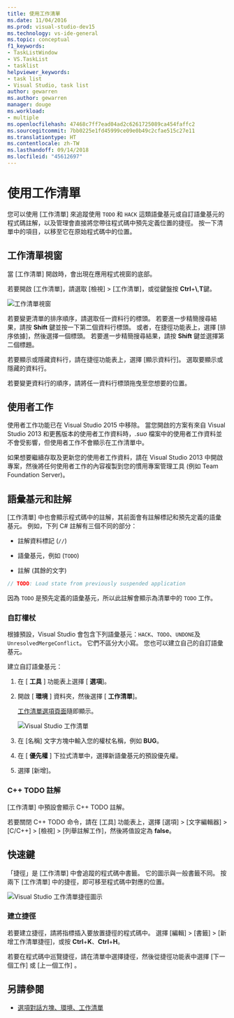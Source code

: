 ```yaml
---
title: 使用工作清單
ms.date: 11/04/2016
ms.prod: visual-studio-dev15
ms.technology: vs-ide-general
ms.topic: conceptual
f1_keywords:
- TaskListWindow
- VS.TaskList
- tasklist
helpviewer_keywords:
- task list
- Visual Studio, task list
author: gewarren
ms.author: gewarren
manager: douge
ms.workload:
- multiple
ms.openlocfilehash: 47468c7ff7ead04ad2c6261725089ca454faffc2
ms.sourcegitcommit: 7bb0225e1fd45999ce09e0b49c2cfae515c27e11
ms.translationtype: HT
ms.contentlocale: zh-TW
ms.lasthandoff: 09/14/2018
ms.locfileid: "45612697"
---
```

# <a name="use-the-task-list"></a>使用工作清單

您可以使用 [工作清單] 來追蹤使用 `TODO` 和 `HACK` 這類語彙基元或自訂語彙基元的程式碼註解，以及管理會直接將您帶往程式碼中預先定義位置的捷徑。 按一下清單中的項目，以移至它在原始程式碼中的位置。

## <a name="the-task-list-window"></a>工作清單視窗

當 [工作清單]  開啟時，會出現在應用程式視窗的底部。

若要開啟 [工作清單]，請選取 [檢視] > [工作清單]，或從鍵盤按 **Ctrl**+**\\**,**T**鍵。

![工作清單視窗](../ide/media/vs2015_task_list.png)

若要變更清單的排序順序，請選取任一資料行的標頭。 若要進一步精簡搜尋結果，請按 **Shift** 鍵並按一下第二個資料行標頭。 或者，在捷徑功能表上，選擇 [排序依據]，然後選擇一個標頭。 若要進一步精簡搜尋結果，請按 **Shift** 鍵並選擇第二個標題。

若要顯示或隱藏資料行，請在捷徑功能表上，選擇 [顯示資料行]。 選取要顯示或隱藏的資料行。

若要變更資料行的順序，請將任一資料行標頭拖曳至您想要的位置。

## <a name="user-tasks"></a>使用者工作

使用者工作功能已在 Visual Studio 2015 中移除。 當您開啟的方案有來自 Visual Studio 2013 和更舊版本的使用者工作資料時，*.suo* 檔案中的使用者工作資料並不會受影響，但使用者工作不會顯示在工作清單中。

如果想要繼續存取及更新您的使用者工作資料，請在 Visual Studio 2013 中開啟專案，然後將任何使用者工作的內容複製到您的慣用專案管理工具 (例如 Team Foundation Server)。

## <a name="tokens-and-comments"></a>語彙基元和註解

[工作清單] 中也會顯示程式碼中的註解，其前面會有註解標記和預先定義的語彙基元。 例如，下列 C# 註解有三個不同的部分：

- 註解資料標記 (`//`)

- 語彙基元，例如 (`TODO`)

- 註解 (其餘的文字)

```csharp
// TODO: Load state from previously suspended application
```

因為 `TODO` 是預先定義的語彙基元，所以此註解會顯示為清單中的 `TODO` 工作。

### <a name="custom-tokens"></a>自訂權杖

根據預設，Visual Studio 會包含下列語彙基元：`HACK`、`TODO`、`UNDONE`及 `UnresolvedMergeConflict`。 它們不區分大小寫。 您也可以建立自己的自訂語彙基元。

建立自訂語彙基元：

1. 在 [ **工具** ] 功能表上選擇 [ **選項**]。

2. 開啟 [ **環境** ] 資料夾，然後選擇 [ **工作清單**]。

   [工作清單選項頁面](../ide/reference/task-list-environment-options-dialog-box.md)隨即顯示。

   ![Visual Studio 工作清單](../ide/media/vs2015_task_list_options.png)

3. 在 [名稱] 文字方塊中輸入您的權杖名稱，例如 **BUG**。

4. 在 [ **優先權** ] 下拉式清單中，選擇新語彙基元的預設優先權。

5. 選擇 [新增]。

### <a name="c-todo-comments"></a>C++ TODO 註解

[工作清單]  中預設會顯示 C++ TODO 註解。

若要關閉 C++ TODO 命令，請在 [工具] 功能表上，選擇 [選項] > [文字編輯器] > [C/C++] > [檢視] > [列舉註解工作]，然後將值設定為 **false**。

## <a name="shortcuts"></a>快速鍵

「捷徑」是 [工作清單] 中會追蹤的程式碼中書籤。 它的圖示與一般書籤不同。 按兩下 [工作清單]  中的捷徑，即可移至程式碼中對應的位置。

![Visual Studio 工作清單捷徑圖示](../ide/media/vs2015_task_list_bookmark.png)

### <a name="create-a-shortcut"></a>建立捷徑

若要建立捷徑，請將指標插入要放置捷徑的程式碼中。 選擇 [編輯] > [書籤] > [新增工作清單捷徑]，或按 **Ctrl**+**K**、**Ctrl**+**H**。

若要在程式碼中巡覽捷徑，請在清單中選擇捷徑，然後從捷徑功能表中選擇 [下一個工作]  或 [上一個工作]  。

## <a name="see-also"></a>另請參閱

- [選項對話方塊、環境、工作清單](../ide/reference/task-list-environment-options-dialog-box.md)
